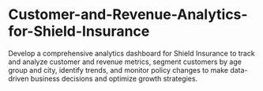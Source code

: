 # Customer-and-Revenue-Analytics-for-Shield-Insurance
Develop a comprehensive analytics dashboard for Shield Insurance to track and analyze customer and revenue metrics, segment customers by age group and city, identify trends, and monitor policy changes to make data-driven business decisions and optimize growth strategies.

